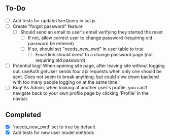 ## To-Do
- [ ] Add tests for updateUserQuery in sql.js
- [ ] Create "forgot password" feature 
  - [ ] Should send an email to user's email verifying they started the reset
    - [ ] If not, allow correct user to change password (requiring old password be entered)
    - [ ] If so, should set "needs_new_pwd" in user table to true
      - [ ] Email link should direct to a change password page (not requiring old password)
- [ ] Potential bug! When opening site page, after leaving site without logging out, useAuth.getUser sends four api requests when only one should be sent. Does not seem to break anything, but could slow down backend with too many people logging on at the same time.
- [ ] Bug! As Admin, when looking at another user's profile, you can't navigate back to your own profile page by clicking 'Profile' in the navbar.

## Completed
- [x] 'needs_new_pwd' set to true by default
- [x] Add tests for new user model methods